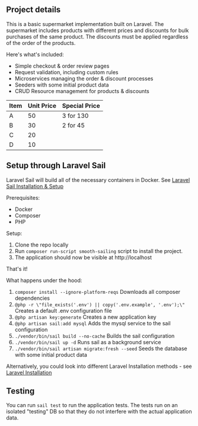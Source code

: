 ## Project details

This is a basic supermarket implementation built on Laravel.
The supermarket includes products with different prices and discounts for bulk purchases of the same product.
The discounts must be applied regardless of the order of the products.

Here's what's included:
- Simple checkout & order review pages
- Request validation, including custom rules
- Microservices managing the order & discount processes
- Seeders with some initial product data
- CRUD Resource management for products & discounts

| Item | Unit Price | Special Price |
|------|------------|---------------|
| A    | 50         | 3 for 130     |
| B    | 30         | 2 for 45      |
| C    | 20         |               |
| D    | 10         |               |

## Setup through Laravel Sail
Laravel Sail will build all of the necessary containers in Docker. See [Laravel Sail Installation & Setup](https://laravel.com/docs/10.x/sail#installation)

Prerequisites:
- Docker
- Composer
- PHP

Setup:
1. Clone the repo locally
2. Run `composer run-script smooth-sailing` script to install the project.
3. The application should now be visible at http://localhost

That's it!

What happens under the hood:
1. `composer install --ignore-platform-reqs` Downloads all composer dependencies
2. `@php -r \"file_exists('.env') || copy('.env.example', '.env');\"` Creates a default .env configuration file
3. `@php artisan key:generate` Creates a new application key
4. `@php artisan sail:add mysql` Adds the mysql service to the sail configuration
5. `./vendor/bin/sail build --no-cache` Builds the sail configuration
6. `./vendor/bin/sail up -d` Runs sail as a background service
7. `./vendor/bin/sail artisan migrate:fresh --seed` Seeds the database with some initial product data

Alternatively, you could look into different Laravel Installation methods - see [Laravel Installation](https://laravel.com/docs/10.x/installation)

## Testing

You can run `sail test` to run the application tests.
The tests run on an isolated "testing" DB so that they do not interfere with the actual application data.

